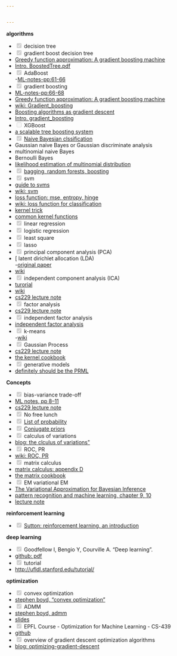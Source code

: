 ```yaml
---


---
```


<p><strong>algorithms</strong></p>
<ul>
<li class="task-list-item"><input type="checkbox" class="task-list-item-checkbox" checked="true" disabled=""> decision tree</li>
<li class="task-list-item"><input type="checkbox" class="task-list-item-checkbox" checked="true" disabled=""> gradient boost decision tree</li>
<li><a href="https://statweb.stanford.edu/~jhf/ftp/trebst.pdf">Greedy function approximation: A gradient boosting machine</a></li>
<li><a href="https://homes.cs.washington.edu/~tqchen/pdf/BoostedTree.pdf">Intro. BoostedTree.pdf</a></li>
<li class="task-list-item"><input type="checkbox" class="task-list-item-checkbox" checked="true" disabled=""> AdaBoost<br>
-<a href="http://www-m5.ma.tum.de/foswiki/pub/M5/Allgemeines/MA4801_2018S/ML_notes_main.pdf">ML-notes-pp:61-66</a></li>
<li class="task-list-item"><input type="checkbox" class="task-list-item-checkbox" checked="true" disabled=""> gradient boosting</li>
<li><a href="http://www-m5.ma.tum.de/foswiki/pub/M5/Allgemeines/MA4801_2018S/ML_notes_main.pdf">ML-notes-pp:66-68</a></li>
<li><a href="https://statweb.stanford.edu/~jhf/ftp/trebst.pdf">Greedy function approximation: A gradient boosting machine</a></li>
<li><a href="https://en.wikipedia.org/wiki/Gradient_boosting">wiki: Gradient_boosting</a></li>
<li><a href="http://papers.nips.cc/paper/1766-boosting-algorithms-as-gradient-descent.pdf">Boosting algorithms as gradient descent</a></li>
<li><a href="http://www.chengli.io/tutorials/gradient_boosting.pdf">Intro. gradient_boosting</a></li>
<li class="task-list-item"><input type="checkbox" class="task-list-item-checkbox" disabled=""> XGBoost</li>
<li><a href="https://www.kdd.org/kdd2016/papers/files/rfp0697-chenAemb.pdf">a scalable tree boosting system</a></li>
<li class="task-list-item"><input type="checkbox" class="task-list-item-checkbox" checked="true" disabled=""> <a href="https://en.wikipedia.org/wiki/Naive_Bayes_classifier">Naive Bayesian clssification</a></li>
<li>Gaussian naive Bayes or Gaussian discriminate analysis</li>
<li>multinomial naive Bayes</li>
<li>Bernoulli Bayes</li>
<li><a href="https://math.stackexchange.com/questions/421105/maximum-likelihood-estimator-of-parameters-of-multinomial-distribution">likelihood estimation of multinomial distribution</a></li>
<li class="task-list-item"><input type="checkbox" class="task-list-item-checkbox" checked="true" disabled=""> <a href="https://web.stanford.edu/class/stats202/content/lec20.pdf">bagging, random forests, boosting</a></li>
<li class="task-list-item"><input type="checkbox" class="task-list-item-checkbox" checked="true" disabled=""> svm</li>
<li><a href="http://web.mit.edu/6.034/wwwbob/svm.pdf">guide to svms</a></li>
<li><a href="https://en.wikipedia.org/wiki/Support-vector_machine">wiki: svm</a></li>
<li><a href="https://rohanvarma.me/Loss-Functions/">loss function: mse, entropy, hinge</a></li>
<li><a href="https://en.wikipedia.org/wiki/Loss_functions_for_classification">wiki: loss function for classification</a></li>
<li><a href="https://stats.stackexchange.com/questions/48506/what-function-could-be-a-kernel">kernel trick</a></li>
<li><a href="https://data-flair.training/blogs/svm-kernel-functions/">common kernel functions</a></li>
<li class="task-list-item"><input type="checkbox" class="task-list-item-checkbox" checked="true" disabled=""> linear regression</li>
<li class="task-list-item"><input type="checkbox" class="task-list-item-checkbox" checked="true" disabled=""> logistic regression</li>
<li class="task-list-item"><input type="checkbox" class="task-list-item-checkbox" checked="true" disabled=""> least square</li>
<li class="task-list-item"><input type="checkbox" class="task-list-item-checkbox" checked="true" disabled=""> lasso</li>
<li class="task-list-item"><input type="checkbox" class="task-list-item-checkbox" checked="true" disabled=""> principal component analysis (PCA)</li>
<li>[  latent dirichlet allocation (LDA)<br>
-<a href="http://www.jmlr.org/papers/volume3/blei03a/blei03a.pdf">original paper</a></li>
<li><a href="https://en.wikipedia.org/wiki/Latent_Dirichlet_allocation">wiki</a></li>
<li class="task-list-item"><input type="checkbox" class="task-list-item-checkbox" checked="true" disabled=""> independent component analysis (ICA)</li>
<li><a href="http://www.cs.jhu.edu/~ayuille/courses/Stat161-261-Spring14/HyvO00-icatut.pdf">turorial</a></li>
<li><a href="https://en.wikipedia.org/wiki/Independent_component_analysis">wiki</a></li>
<li><a href="http://cs229.stanford.edu/summer2019/cs229-notes11.pdf">cs229 lecture note</a></li>
<li class="task-list-item"><input type="checkbox" class="task-list-item-checkbox" checked="true" disabled=""> factor analysis</li>
<li><a href="http://cs229.stanford.edu/summer2019/cs229-notes9.pdf">cs229 lecture note</a></li>
<li class="task-list-item"><input type="checkbox" class="task-list-item-checkbox" checked="true" disabled=""> independent factor analysis</li>
<li><a href="https://pdfs.semanticscholar.org/ea7a/c9237c240b86944d34dd93fbb5793b7f5437.pdf">independent factor analysis </a></li>
<li class="task-list-item"><input type="checkbox" class="task-list-item-checkbox" checked="true" disabled=""> k-means<br>
-<a href="https://en.wikipedia.org/wiki/K-means_clustering">wiki</a></li>
<li class="task-list-item"><input type="checkbox" class="task-list-item-checkbox" checked="true" disabled=""> Gaussian Process</li>
<li><a href="http://cs229.stanford.edu/summer2019/gaussian_processes.pdf">cs229 lecture note</a></li>
<li><a href="https://www.cs.toronto.edu/~duvenaud/cookbook/">the kernel cookbook</a></li>
<li class="task-list-item"><input type="checkbox" class="task-list-item-checkbox" checked="true" disabled=""> generative models</li>
<li><a href="https://www.microsoft.com/en-us/research/uploads/prod/2006/01/Bishop-Pattern-Recognition-and-Machine-Learning-2006.pdf">definitely should be the PRML</a></li>
</ul>
<p><strong>Concepts</strong></p>
<ul>
<li class="task-list-item"><input type="checkbox" class="task-list-item-checkbox" checked="true" disabled=""> bias-variance trade-off</li>
<li><a href="http://www-m5.ma.tum.de/foswiki/pub/M5/Allgemeines/MA4801_2018S/ML_notes_main.pdf">ML notes, pp 8–11</a></li>
<li><a href="http://cs229.stanford.edu/summer2019/BiasVarianceAnalysis.pdf">cs229 lecture note</a></li>
<li class="task-list-item"><input type="checkbox" class="task-list-item-checkbox" checked="true" disabled=""> No free lunch</li>
<li class="task-list-item"><input type="checkbox" class="task-list-item-checkbox" checked="true" disabled=""> <a href="https://en.wikipedia.org/wiki/List_of_probability_distributions">List of probability</a></li>
<li class="task-list-item"><input type="checkbox" class="task-list-item-checkbox" checked="true" disabled=""> <a href="https://en.wikipedia.org/wiki/Conjugate_prior">Conjugate priors</a></li>
<li class="task-list-item"><input type="checkbox" class="task-list-item-checkbox" checked="true" disabled=""> calculus of variations</li>
<li><a href="http://bjlkeng.github.io/posts/the-calculus-of-variations/">blog: the clculus of variations"</a></li>
<li class="task-list-item"><input type="checkbox" class="task-list-item-checkbox" checked="true" disabled=""> ROC, PR</li>
<li><a href="https://en.wikipedia.org/wiki/Receiver_operating_characteristic">wiki: ROC, PR</a></li>
<li class="task-list-item"><input type="checkbox" class="task-list-item-checkbox" checked="true" disabled=""> matrix calculus</li>
<li><a href="https://www.cs.cmu.edu/~epxing/Class/10701-08s/recitation/mc.pdf">matrix calculus: appendix D</a></li>
<li><a href="https://www.math.uwaterloo.ca/~hwolkowi/matrixcookbook.pdf">the matrix cookbook</a></li>
<li class="task-list-item"><input type="checkbox" class="task-list-item-checkbox" checked="true" disabled=""> EM variational EM</li>
<li><a href="http://www.cs.uoi.gr/~arly/papers/SPM08.pdf">The Variational Approximation for Bayesian Inference </a></li>
<li><a href="https://www.microsoft.com/en-us/research/uploads/prod/2006/01/Bishop-Pattern-Recognition-and-Machine-Learning-2006.pdf">pattern recognition and machine learning, chapter 9, 10</a></li>
<li><a href="http://cs229.stanford.edu/notes/cs229-notes8.pdf">lecture note</a></li>
</ul>
<p><strong>reinforcement learning</strong></p>
<ul>
<li class="task-list-item"><input type="checkbox" class="task-list-item-checkbox" checked="true" disabled=""> <a href="http://incompleteideas.net/book/the-book-2nd.html">Sutton: reinforcement learning, an introduction</a></li>
</ul>
<p><strong>deep learning</strong></p>
<ul>
<li class="task-list-item"><input type="checkbox" class="task-list-item-checkbox" checked="true" disabled=""> Goodfellow I, Bengio Y, Courville A. “Deep learning”.</li>
<li><a href="https://github.com/janishar/mit-deep-learning-book-pdf">github: pdf</a></li>
<li class="task-list-item"><input type="checkbox" class="task-list-item-checkbox" checked="true" disabled=""> tutorial</li>
<li><a href="http://ufldl.stanford.edu/tutorial/">http://ufldl.stanford.edu/tutorial/</a></li>
</ul>
<p><strong>optimization</strong></p>
<ul>
<li class="task-list-item"><input type="checkbox" class="task-list-item-checkbox" checked="true" disabled=""> convex optimization</li>
<li><a href="https://web.stanford.edu/~boyd/cvxbook/bv_cvxbook.pdf">stephen boyd, “convex optimization”</a></li>
<li class="task-list-item"><input type="checkbox" class="task-list-item-checkbox" checked="true" disabled=""> ADMM</li>
<li><a href="https://web.stanford.edu/~boyd/papers/pdf/admm_distr_stats.pdf">stephen boyd, admm</a></li>
<li><a href="https://web.stanford.edu/~boyd/papers/pdf/admm_slides.pdf">slides</a></li>
<li class="task-list-item"><input type="checkbox" class="task-list-item-checkbox" checked="true" disabled=""> EPFL Course - Optimization for Machine Learning - CS-439</li>
<li><a href="https://github.com/epfml/OptML_course">github</a></li>
<li class="task-list-item"><input type="checkbox" class="task-list-item-checkbox" checked="true" disabled=""> overview of gradient descent optimization algorithms</li>
<li><a href="http://ruder.io/optimizing-gradient-descent/">blog: optimizing-gradient-descent</a></li>
</ul>

